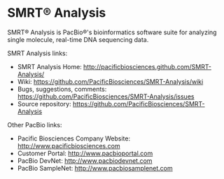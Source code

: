 SMRT&reg; Analysis
=============

SMRT&reg; Analysis is PacBio&reg;'s bioinformatics software suite for analyzing single molecule, real-time DNA sequencing data.

SMRT Analysis links:
* SMRT Analysis Home: http://pacificbiosciences.github.com/SMRT-Analysis/
* Wiki: https://github.com/PacificBiosciences/SMRT-Analysis/wiki
* Bugs, suggestions, comments: https://github.com/PacificBiosciences/SMRT-Analysis/issues
* Source repository: https://github.com/PacificBiosciences/SMRT-Analysis

Other PacBio links:
* Pacific Biosciences Company Website: http://www.pacificbiosciences.com
* Customer Portal: http://www.pacbioportal.com
* PacBio DevNet: http://www.pacbiodevnet.com
* PacBio SampleNet: http://www.pacbiosamplenet.com
